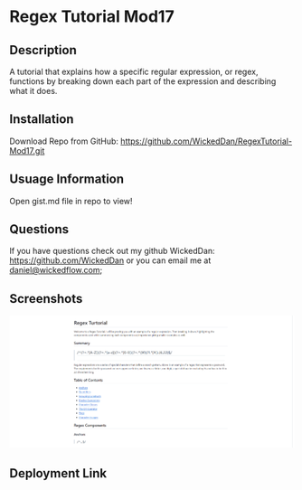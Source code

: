 # Regex Tutorial Mod17
## Description
A tutorial that explains how a specific regular expression, or regex, functions by breaking down each part of the expression and describing what it does.
## Installation
Download Repo from GitHub: https://github.com/WickedDan/RegexTutorial-Mod17.git
## Usuage Information
Open gist.md file in repo to view!
## Questions 
If you have questions check out my github WickedDan: https://github.com/WickedDan or you can email me at daniel@wickedflow.com;
## Screenshots
![alt text](Tutorial.png)
## Deployment Link
